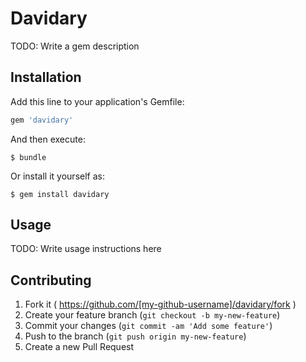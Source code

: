 # Davidary

TODO: Write a gem description

## Installation

Add this line to your application's Gemfile:

```ruby
gem 'davidary'
```

And then execute:

    $ bundle

Or install it yourself as:

    $ gem install davidary

## Usage

TODO: Write usage instructions here

## Contributing

1. Fork it ( https://github.com/[my-github-username]/davidary/fork )
2. Create your feature branch (`git checkout -b my-new-feature`)
3. Commit your changes (`git commit -am 'Add some feature'`)
4. Push to the branch (`git push origin my-new-feature`)
5. Create a new Pull Request
